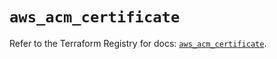 # `aws_acm_certificate`

Refer to the Terraform Registry for docs: [`aws_acm_certificate`](https://registry.terraform.io/providers/hashicorp/aws/6.12.0/docs/resources/acm_certificate).
